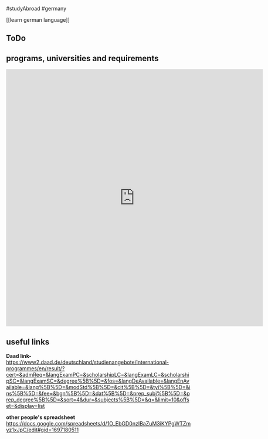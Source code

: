 #studyAbroad #germany 

[[learn german language]] 
## ToDo

## programs, universities and requirements

<iframe width="700" height="700" src="https://docs.google.com/spreadsheets/d/1dapy4Lt6IR7LIi37ZDTkmxBN8sfuePzbnIIy8xRG_Gg/edit?usp=sharing" title="German University List" frameborder="0" allow="accelerometer; autoplay; clipboard-write; encrypted-media; gyroscope; picture-in-picture; web-share" allowfullscreen></iframe>

## useful links

**Daad link-** https://www2.daad.de/deutschland/studienangebote/international-programmes/en/result/?cert=&admReq=&langExamPC=&scholarshipLC=&langExamLC=&scholarshipSC=&langExamSC=&degree%5B%5D=&fos=&langDeAvailable=&langEnAvailable=&lang%5B%5D=&modStd%5B%5D=&cit%5B%5D=&tyi%5B%5D=&ins%5B%5D=&fee=&bgn%5B%5D=&dat%5B%5D=&prep_subj%5B%5D=&prep_degree%5B%5D=&sort=4&dur=&subjects%5B%5D=&q=&limit=10&offset=&display=list

**other people's spreadsheet**
https://docs.google.com/spreadsheets/d/1O_EbGD0nzIBaZuM3iKYPgWTZmyz1xJpC/edit#gid=1697180511
